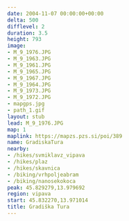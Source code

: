 ```yaml
---
date: 2004-11-07 00:00:00+00:00
delta: 500
difflevel: 2
duration: 3.5
height: 793
image:
- M_9_1976.JPG
- M_9_1963.JPG
- M_9_1961.JPG
- M_9_1965.JPG
- M_9_1967.JPG
- M_9_1964.JPG
- M_9_1973.JPG
- M_9_1972.JPG
- mapgps.jpg
- path_1.gif
layout: stub
lead: M_9_1976.JPG
map: 1
maplink: https://mapzs.pzs.si/poi/389
name: GradiskaTura
nearby:
- /hikes/svmiklavz_vipava
- /hikes/plaz
- /hikes/skavnica
- /biking/vrhpoljeabram
- /biking/nanosekokoca
peak: 45.829279,13.979692
region: vipava
start: 45.832270,13.971014
title: Gradiška Tura
---
```

